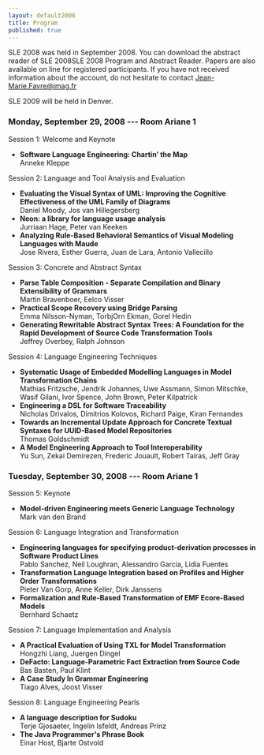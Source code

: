 ```yaml
---
layout: default2008
title: Program
published: true
---
```


SLE 2008 was held in September 2008. You can download the abstract reader of SLE 2008SLE 2008 Program and Abstract Reader. Papers are also available on line for registered participants. If you have not received information about the account, do not hesitate to contact Jean-Marie.Favre@imag.fr

SLE 2009 will be held in Denver.

### Monday, September 29, 2008 --- Room Ariane 1

 	
Session 1: Welcome and Keynote
* __Software Language Engineering: Chartin’ the Map__<br/> Anneke Kleppe 

Session 2: Language and Tool Analysis and Evaluation

* __Evaluating the Visual Syntax of UML: Improving the Cognitive Effectiveness of the UML Family of Diagrams__<br/>Daniel Moody, Jos van Hillegersberg
* __Neon: a library for language usage analysis__<br/>Jurriaan Hage, Peter van Keeken  
* __Analyzing Rule-Based Behavioral Semantics of Visual Modeling Languages with Maude__<br/>Jose Rivera, Esther Guerra, Juan de Lara, Antonio Vallecillo 
 	
Session 3: Concrete and Abstract Syntax

* __Parse Table Composition - Separate Compilation and Binary Extensibility of Grammars__<br/>Martin Bravenboer, Eelco Visser
* __Practical Scope Recovery using Bridge Parsing__<br/>Emma Nilsson-Nyman, TorbjOrn Ekman, Gorel Hedin
* __Generating Rewritable Abstract Syntax Trees: A Foundation for the Rapid Development of Source Code Transformation Tools__<br/>Jeffrey Overbey, Ralph Johnson

Session 4: Language Engineering Techniques

* __Systematic Usage of Embedded Modelling Languages in Model Transformation Chains__<br/>Mathias Fritzsche, Jendrik Johannes, Uwe Assmann, Simon Mitschke, Wasif Gilani, Ivor Spence, John Brown, Peter Kilpatrick
* __Engineering a DSL for Software Traceability__<br/>Nicholas Drivalos, Dimitrios Kolovos, Richard Paige, Kiran Fernandes
* __Towards an Incremental Update Approach for Concrete Textual Syntaxes for UUID-Based Model Repositories__<br/>Thomas Goldschmidt
* __A Model Engineering Approach to Tool Interoperability__<br/>Yu Sun, Zekai Demirezen, Frederic Jouault, Robert Tairas, Jeff Gray


### Tuesday, September 30, 2008 --- Room Ariane 1
 	
Session 5: Keynote

* __Model-driven Engineering meets Generic Language Technology__<br/>Mark van den Brand

Session 6: Language Integration and Transformation

* __Engineering languages for specifying product-derivation processes in Software Product Lines__<br/>Pablo Sanchez, Neil Loughran, Alessandro Garcia, Lidia Fuentes
* __Transformation Language Integration based on Profiles and Higher Order Transformations__<br/>Pieter Van Gorp, Anne Keller, Dirk Janssens
* __Formalization and Rule-Based Transformation of EMF Ecore-Based Models__<br/>Bernhard Schaetz

Session 7: Language Implementation and Analysis

* __A Practical Evaluation of Using TXL for Model Transformation__<br/>Hongzhi Liang, Juergen Dingel
* __DeFacto: Language-Parametric Fact Extraction from Source Code__<br/>Bas Basten, Paul Klint
* __A Case Study In Grammar Engineering__<br/>Tiago Alves, Joost Visser

Session 8: Language Engineering Pearls

* __A language description for Sudoku__<br/>Terje Gjosaeter, Ingelin Isfeldt, Andreas Prinz
* __The Java Programmer's Phrase Book__<br/>Einar Host, Bjarte Ostvold
